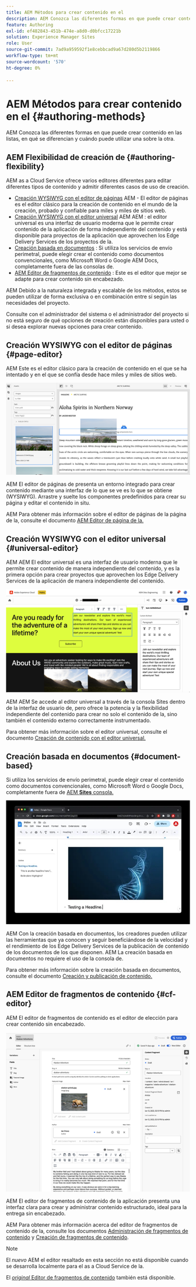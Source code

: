 ```yaml
---
title: AEM Métodos para crear contenido en el
description: AEM Conozca las diferentes formas en que puede crear contenido en las listas de contenido y en qué se diferencian.
feature: Authoring
exl-id: ef482843-451b-474e-a8d0-d0bfcc17221b
solution: Experience Manager Sites
role: User
source-git-commit: 7ad9a959592f1e8cebbcad9a67d280d5b2119866
workflow-type: tm+mt
source-wordcount: '570'
ht-degree: 0%

---
```


# AEM Métodos para crear contenido en el {#authoring-methods}

AEM Conozca las diferentes formas en que puede crear contenido en las listas, en qué se diferencian y cuándo puede utilizar una sobre la otra.

## AEM Flexibilidad de creación de {#authoring-flexibility}

AEM as a Cloud Service ofrece varios editores diferentes para editar diferentes tipos de contenido y admitir diferentes casos de uso de creación.

* [Creación WYSIWYG con el editor de páginas](#page-editor) AEM - El editor de páginas es el editor clásico para la creación de contenido en el mundo de la creación, probado y confiable para miles y miles de sitios web.
* [Creación WYSIWYG con el editor universal](#universal-editor) AEM AEM : el editor universal es una interfaz de usuario moderna que le permite crear contenido de la aplicación de forma independiente del contenido y está disponible para proyectos de la aplicación que aprovechen los Edge Delivery Services de los proyectos de la.
* [Creación basada en documentos](#document-based) : Si utiliza los servicios de envío perimetral, puede elegir crear el contenido como documentos convencionales, como Microsoft Word o Google AEM Docs, completamente fuera de las consolas de.
* [AEM Editor de fragmentos de contenido](#cf-editor) : Este es el editor que mejor se adapte para crear contenido sin encabezado.

AEM Debido a la naturaleza integrada y escalable de los métodos, estos se pueden utilizar de forma exclusiva o en combinación entre sí según las necesidades del proyecto.

Consulte con el administrador del sistema o el administrador del proyecto si no está seguro de qué opciones de creación están disponibles para usted o si desea explorar nuevas opciones para crear contenido.

## Creación WYSIWYG con el editor de páginas {#page-editor}

AEM Este es el editor clásico para la creación de contenido en el que se ha intentado y en el que se confía desde hace miles y miles de sitios web.

![AEM Editor de página de la](assets/authoring-methods-page-editor.png)

AEM El editor de páginas de presenta un entorno integrado para crear contenido mediante una interfaz de lo que se ve es lo que se obtiene (WYSIWYG). Arrastre y suelte los componentes predefinidos para crear su página y editar el contenido in situ.

AEM Para obtener más información sobre el editor de páginas de la página de la, consulte el documento [AEM Editor de página de la.](/help/sites-cloud/authoring/page-editor/introduction.md)

## Creación WYSIWYG con el editor universal {#universal-editor}

AEM AEM El editor universal es una interfaz de usuario moderna que le permite crear contenido de manera independiente del contenido, y es la primera opción para crear proyectos que aprovechen los Edge Delivery Services de la aplicación de manera independiente del contenido.

![Editor universal](assets/authoring-methods-ue.png)

AEM AEM Se accede al editor universal a través de la consola Sites dentro de la interfaz de usuario de, pero ofrece la potencia y la flexibilidad independiente del contenido para crear no solo el contenido de la, sino también el contenido externo correctamente instrumentado.

Para obtener más información sobre el editor universal, consulte el documento [Creación de contenido con el editor universal.](/help/sites-cloud/authoring/universal-editor/authoring.md)

## Creación basada en documentos  {#document-based}

Si utiliza los servicios de envío perimetral, puede elegir crear el contenido como documentos convencionales, como Microsoft Word o Google Docs, completamente fuera de [AEM **Sites** consola.](/help/sites-cloud/authoring/sites-console/introduction.md)

![Edición de contenido basado en documentos](assets/authoring-methods-document.jpg)

AEM Con la creación basada en documentos, los creadores pueden utilizar las herramientas que ya conocen y seguir beneficiándose de la velocidad y el rendimiento de los Edge Delivery Services de la publicación de contenido de los documentos de los que disponen. AEM La creación basada en documentos no requiere el uso de la consola de.

Para obtener más información sobre la creación basada en documentos, consulte el documento [Creación y publicación de contenido.](/help/edge/docs/authoring.md)

## AEM Editor de fragmentos de contenido {#cf-editor}

AEM El editor de fragmentos de contenido es el editor de elección para crear contenido sin encabezado.

![AEM El Editor de fragmentos de contenido de](assets/authoring-methods-cf-editor.png)

AEM El editor de fragmentos de contenido de la aplicación presenta una interfaz clara para crear y administrar contenido estructurado, ideal para la entrega sin encabezado.

AEM Para obtener más información acerca del editor de fragmentos de contenido de la, consulte los documentos [Administración de fragmentos de contenido](/help/sites-cloud/administering/content-fragments/managing.md) y [Creación de fragmentos de contenido](/help/sites-cloud/administering/content-fragments/managing.md).

>[!NOTE]
>
>El *nuevo* AEM el editor resaltado en esta sección no está disponible cuando se desarrolla localmente para el as a Cloud Service de la.
>
>El [*original* Editor de fragmentos de contenido](/help/assets/content-fragments/content-fragments-variations.md) también está disponible.
